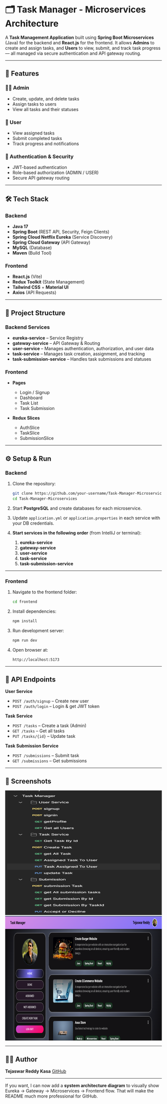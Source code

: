 

# 🗂 Task Manager - Microservices Architecture

A **Task Management Application** built using **Spring Boot Microservices** (Java) for the backend and **React.js** for the frontend.
It allows **Admins** to create and assign tasks, and **Users** to view, submit, and track task progress — all managed via secure authentication and API gateway routing.

---

## 🚀 Features

### 👨‍💻 Admin

* Create, update, and delete tasks
* Assign tasks to users
* View all tasks and their statuses

### 👤 User

* View assigned tasks
* Submit completed tasks
* Track progress and notifications

### 🔐 Authentication & Security

* JWT-based authentication
* Role-based authorization (ADMIN / USER)
* Secure API gateway routing

---

## 🛠 Tech Stack

### **Backend**

* **Java 17**
* **Spring Boot** (REST API, Security, Feign Clients)
* **Spring Cloud Netflix Eureka** (Service Discovery)
* **Spring Cloud Gateway** (API Gateway)
* **MySQL** (Database)
* **Maven** (Build Tool)

### **Frontend**

* **React.js** (Vite)
* **Redux Toolkit** (State Management)
* **Tailwind CSS** + **Material UI**
* **Axios** (API Requests)

---

## 📂 Project Structure

### **Backend Services**

* **eureka-service** – Service Registry
* **gateway-service** – API Gateway & Routing
* **user-service** – Manages authentication, authorization, and user data
* **task-service** – Manages task creation, assignment, and tracking
* **task-submission-service** – Handles task submissions and statuses

### **Frontend**

* **Pages**

  * Login / Signup
  * Dashboard
  * Task List
  * Task Submission
* **Redux Slices**

  * AuthSlice
  * TaskSlice
  * SubmissionSlice

---

## ⚙️ Setup & Run

### **Backend**

1. Clone the repository:

   ```bash
   git clone https://github.com/your-username/Task-Manager-Microservices.git
   cd Task-Manager-Microservices
   ```
2. Start **PostgreSQL** and create databases for each microservice.
3. Update `application.yml` or `application.properties` in each service with your DB credentials.
4. **Start services in the following order** (from IntelliJ or terminal):

   1. **eureka-service**
   2. **gateway-service**
   3. **user-service**
   4. **task-service**
   5. **task-submission-service**

---

### **Frontend**

1. Navigate to the frontend folder:

   ```bash
   cd frontend
   ```
2. Install dependencies:

   ```bash
   npm install
   ```
3. Run development server:

   ```bash
   npm run dev
   ```
4. Open browser at:

   ```
   http://localhost:5173
   ```

---

## 🔗 API Endpoints

**User Service**

* `POST /auth/signup` – Create new user
* `POST /auth/login` – Login & get JWT token

**Task Service**

* `POST /tasks` – Create a task (Admin)
* `GET /tasks` – Get all tasks
* `PUT /tasks/{id}` – Update task

**Task Submission Service**

* `POST /submissions` – Submit task
* `GET /submissions` – Get submissions

---

## 📸 Screenshots

<img src="images/postman.png" width="600" height="400" />
<img src="images/taskHome.png" width="600" height="400" />

---

## 👨‍💻 Author

**Tejaswar Reddy Kasa**
[GitHub](https://github.com/kasatejaswarreddy0512)

---


If you want, I can now add a **system architecture diagram** to visually show Eureka → Gateway → Microservices → Frontend flow. That will make the README much more professional for GitHub.
